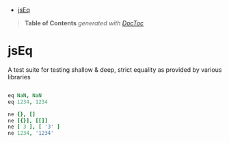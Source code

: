 

- [jsEq](#jseq)

> **Table of Contents**  *generated with [DocToc](http://doctoc.herokuapp.com/)*


# jsEq

A test suite for testing shallow & deep, strict equality as provided by various libraries

```coffeescript

eq NaN, NaN
eq 1234, 1234

ne {}, []
ne [{}], [[]]
ne [ 3 ], [ '3' ]
ne 1234, '1234'

```

